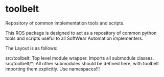 # toolbelt
Repository of common implementation tools and scripts.

This ROS package is designed to act as a repository of common python tools and
scripts useful to all SoftWear Automation implementers.

The Layout is as follows:

src/toolbelt:
  Top level module wrapper. Imports all submodule classes.
src/toolbelt/*:
  All other submodules should be defined here, with toolbelt importing
  them explicitly. Use namespaces!!!
